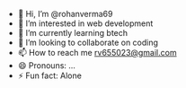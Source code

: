 - 👋 Hi, I’m @rohanverma69
- 👀 I’m interested in web development 
- 🌱 I’m currently learning btech
- 💞️ I’m looking to collaborate on coding 
- 📫 How to reach me rv655023@gmail.com
- 😄 Pronouns: ...
- ⚡ Fun fact: Alone

<!---
rohanverma69/rohanverma69 is a ✨ special ✨ repository because its `README.md` (this file) appears on your GitHub profile.
You can click the Preview link to take a look at your changes.
--->
